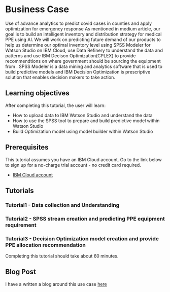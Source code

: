 

# Business Case
Use of advance analytics to  predict covid cases in counties and apply optimization for emergency response
As mentioned in medium article, our goal is to build an intelligent inventory and distribution strategy for medical PPE using AI. We will work  on predicting future demand of our products to help us determine our optimal inventory level using SPSS Modeler for Watson Studio on IBM Cloud, use Data Refinery to understand the data and patterns and use IBM Decison Optimization(CPLEX) to provide recommendtions on where government should be sourcing the equipment from . SPSS Modeler is a data mining and analytics software that is used to build predictive models and IBM Decision Optimization is prescriptive solution that enables decision makers to take action.

## Learning objectives
After completing this tutorial, the user will learn:

* How to upload data to IBM Watson Studio and understand the data
* How to use the SPSS tool to prepare and build predictive model within Watson Studio
* Build Optimization model using model builder within Watson Studio

## Prerequisites
This tutorial assumes you have an IBM Cloud account. Go to the link below to sign up for a no-charge trial account - no credit card required.
  - [IBM Cloud account](https://tinyurl.com/y4mzxow5)

## Tutorials

### Tutorial1 - Data collection and Understanding
### Tutorial2 - SPSS stream creation and predicting PPE equipment requirement
### Tutorial3 - Decision Optimization model creation and provide PPE allocation recommendation

Completing this tutorial should take about 60 minutes.

## Blog Post
I have a written a blog around this use case [here](https://medium.com/@nmdoshi/rapid-response-to-covid-19-598f8984470d)
